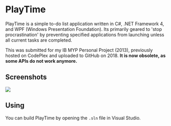 # PlayTime

PlayTime is a simple to-do list application written in C#, .NET Framework 4, and WPF (Windows Presentation Foundation). Its primarily geared to 'stop procrastination' by preventing specified applications from launching unless all current tasks are completed.

This was submitted for my IB MYP Personal Project (2013), previously hosted on CodePlex and uploaded to GitHub on 2018. **It is now obsolete, as some APIs do not work anymore.**


## Screenshots
![](https://i.imgur.com/tKGQr5p.png)

## Using
You can build PlayTime by opening the `.sln` file in Visual Studio.
